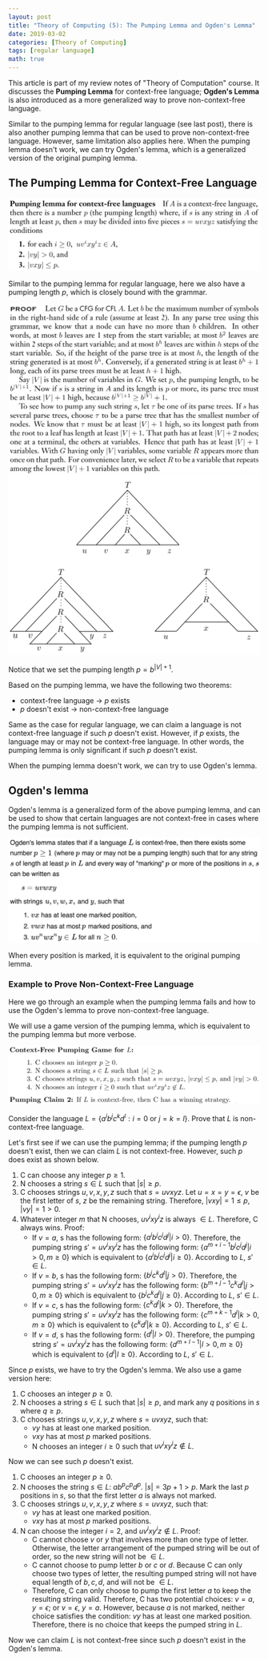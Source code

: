 ```yaml
---
layout: post
title: "Theory of Computing (5): The Pumping Lemma and Ogden's Lemma"
date: 2019-03-02
categories: [Theory of Computing]
tags: [regular language]
math: true
---
```


This article is part of my review notes of "Theory of Computation" course. It discusses the **Pumping Lemma** for context-free language; **Ogden's Lemma** is also introduced as a more generalized way to prove non-context-free language.

Similar to the pumping lemma for regular language (see last post), there is also another pumping lemma that can be used to prove non-context-free language. However, same limitation also applies here. When the pumping lemma doesn't work, we can try Ogden's lemma, which is a generalized version of the original pumping lemma.

## The Pumping Lemma for Context-Free Language

![pumping-lemma](/assets/img/legacy/pl1.png)

Similar to the pumping lemma for regular language, here we also have a pumping length $p$, which is closely bound with the grammar.

![pumping-lemma](/assets/img/legacy/pl2.png)
![pumping-lemma](/assets/img/legacy/pl3.png)

Notice that we set the pumping length $p = b^{\vert V\vert +1}$.

Based on the pumping lemma, we have the following two theorems:
* context-free language $\to$ $p$ exists
* $p$ doesn't exist $\to$ non-context-free language

Same as the case for regular language, we can claim a language is not context-free language if such $p$ doesn't exist. However, if $p$ exists, the language may or may not be context-free language. In other words, the pumping lemma is only significant if such $p$ doesn't exist.

When the pumping lemma doesn't work, we can try to use Ogden's lemma.

## Ogden's lemma

Ogden's lemma is a generalized form of the above pumping lemma, and can be used to show that certain languages are not context-free in cases where the pumping lemma is not sufficient.

![pumping-lemma](/assets/img/legacy/pl4.png)

When every position is marked, it is equivalent to the original pumping lemma.

### Example to Prove Non-Context-Free Language

Here we go through an example when the pumping lemma fails and how to use the Ogden's lemma to prove non-context-free language.

We will use a game version of the pumping lemma, which is equivalent to the pumping lemma but more verbose.

![pumping-lemma](/assets/img/legacy/pl5.png)

Consider the language $L = \{a^i b^j c^k d^l: i=0 \text{ or } j=k=l\}$. Prove that $L$ is non-context-free language.

Let's first see if we can use the pumping lemma; if the pumping length $p$ doesn't exist, then we can claim $L$ is not context-free. However, such $p$ does exist as shown below.

1. C can choose any integer $p \geq 1$.
2. N chooses a string $s \in L$ such that $\vert s\vert  \geq p$.
3. C chooses strings $u, v, x, y, z$ such that $s = uvxyz$. Let $u = x = y = \epsilon$, $v$ be the first letter of $s$, $z$ be the remaining string. Therefore, $\vert vxy\vert  = 1 \leq p$, $\vert vy\vert  = 1 > 0$.
4. Whatever integer $m$ that N chooses, $u v^i x y^i z$ is always $\in L$. Therefore, C always wins. Proof:
   * If $v = a$, s has the following form: $\{ a^i b^j c^j d^j \vert  i > 0 \}$. Therefore, the pumping string $s' = u v^i x y^i z$ has the following form: $\{ a^{m+i-1} b^j c^j d^j \vert  i > 0, m \geq 0 \}$ which is equivalent to $\{ a^i b^j c^j d^j \vert  i \geq 0\}$. According to $L$, $s' \in L$.
   * If $v = b$, s has the following form: $\{ b^j c^k d^l \vert  j > 0 \}$. Therefore, the pumping string $s' = u v^i x y^i z$ has the following form: $\{ b^{m+j-1} c^k d^l \vert  j > 0, m \geq 0 \}$ which is equivalent to $\{ b^j c^k d^l \vert  j \geq 0 \}$. According to $L$, $s' \in L$.
   * If $v = c$, s has the following form: $\{ c^k d^l \vert  k > 0 \}$. Therefore, the pumping string $s' = u v^i x y^i z$ has the following form: $\{ c^{m+k-1} d^l \vert  k > 0, m \geq 0 \}$ which is equivalent to $\{ c^k d^l \vert  k \geq 0 \}$. According to $L$, $s' \in L$.
   * If $v = d$, s has the following form: $\{ d^l \vert  l > 0 \}$. Therefore, the pumping string $s' = u v^i x y^i z$ has the following form: $\{ d^{m+l-1} \vert  l > 0, m \geq 0 \}$ which is equivalent to $\{ d^l \vert  l \geq 0 \}$. According to $L$, $s' \in L$.

Since $p$ exists, we have to try the Ogden's lemma. We also use a game version here:

1. C chooses an integer $p \geq 0$.
2. N chooses a string $s \in L$ such that $\vert s\vert  \geq p$, and mark any $q$ positions in $s$ where $q \geq p$.
3. C chooses strings $u, v, x, y, z$ where $s = uvxyz$, such that:
   * $vy$ has at least one marked position.
   * $vxy$ has at most $p$ marked positions.
   * N chooses an integer $i \geq 0$ such that $u v^i x y^i z \notin L$.

Now we can see such $p$ doesn't exist.

1. C chooses an integer $p \geq 0$.
2. N chooses the string $s \in L$: $a b^p c^p d^p$. $\vert s\vert  = 3p+1 > p$. Mark the last $p$ positions in $s$, so that the first letter $a$ is always not marked.
3. C chooses strings $u, v, x, y, z$ where $s = uvxyz$, such that:
   * $vy$ has at least one marked position.
   * $vxy$ has at most $p$ marked positions.
4. N can choose the integer $i = 2$, and $u v^i x y^i z \notin L$. Proof:
   * C cannot choose $v$ or $y$ that involves more than one type of letter. Otherwise, the letter arrangement of the pumped string will be out of order, so the new string will not be $\in L$.
   * C cannot choose to pump letter $b$ or $c$ or $d$. Because C can only choose two types of letter, the resulting pumped string will not have equal length of $b, c, d$, and will not be $\in L$.
   * Therefore, C can only choose to pump the first letter $a$ to keep the resulting string valid. Therefore, C has two potential choices: $v = a$, $y = \epsilon$; or $v = \epsilon$, $y = a$. However, because $a$ is not marked, neither choice satisfies the condition: $vy$ has at least one marked position. Therefore, there is no choice that keeps the pumped string in $L$.

Now we can claim $L$ is not context-free since such $p$ doesn't exist in the Ogden's lemma.
